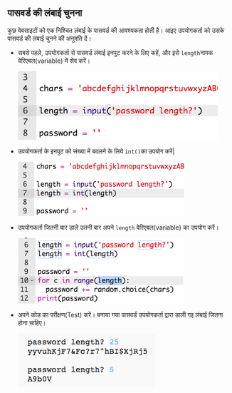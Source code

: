 ## पासवर्ड की लंबाई चुनना

कुछ वेबसाइटों को एक निश्चित लंबाई के पासवर्ड की आवश्यकता होती है। आइए उपयोगकर्ता को उसके पासवर्ड की लंबाई चुनने की अनुमति दें।



+ सबसे पहले, उपयोगकर्ता से पासवर्ड लंबाई इनपुट करने के लिए कहें, और इसे `length`नामक वेरिएबल(variable) में सेव करें।

    ![स्क्रीनशॉट(screenshot)](images/passwords-length.png)

+ उपयोगकर्ता के इनपुट को संख्या में बदलने के लिये `int()`का उपयोग करें|

    ![स्क्रीनशॉट(screenshot)](images/passwords-cast.png)

+ उपयोगकर्ता जितनी बार डाले उतनी बार अपने `length` वेरिएबल(variable) का उपयोग करें।

    ![स्क्रीनशॉट(screenshot)](images/passwords-length-loop.png)

+ अपने कोड का परीक्षण(Test) करें। बनाया गया पासवर्ड उपयोगकर्ता द्वारा डाली गइ लंबाई जितना होना चाहिए।

    ![स्क्रीनशॉट(screenshot)](images/passwords-length-test.png)



